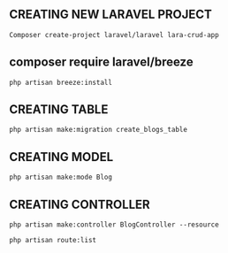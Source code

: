## CREATING NEW LARAVEL PROJECT

`Composer create-project laravel/laravel lara-crud-app`

## composer require laravel/breeze

`php artisan breeze:install`

## CREATING TABLE

`php artisan make:migration create_blogs_table`

## CREATING MODEL

`php artisan make:mode Blog`

## CREATING CONTROLLER

`php artisan make:controller BlogController --resource`

`php artisan route:list`

